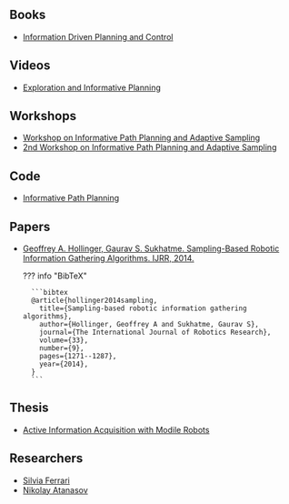 ## Books

- [Information Driven Planning and Control](https://mitpress.mit.edu/9780262045421/information-driven-planning-and-control/)

## Videos

- [Exploration and Informative Planning](https://www.youtube.com/watch?v=3w5YIYN-y8o)

## Workshops

- [Workshop on Informative Path Planning and Adaptive Sampling](http://robotics.usc.edu/~wippas/)
- [2nd Workshop on Informative Path Planning and Adaptive Sampling](https://n.ethz.ch/~chungj/WIPPAS2019/)

## Code

- [Informative Path Planning](https://github.com/geflaspohler/informative-path-planning)

## Papers

- [Geoffrey A. Hollinger, Gaurav S. Sukhatme. Sampling-Based Robotic Information Gathering Algorithms. IJRR, 2014.](https://arxiv.org/abs/1607.01883)

    ??? info "BibTeX"

        ```bibtex
        @article{hollinger2014sampling,
          title={Sampling-based robotic information gathering algorithms},
          author={Hollinger, Geoffrey A and Sukhatme, Gaurav S},
          journal={The International Journal of Robotics Research},
          volume={33},
          number={9},
          pages={1271--1287},
          year={2014},
        }
        ```
    
## Thesis

- [Active Information Acquisition with Modile Robots](https://repository.upenn.edu/edissertations/1592/)

## Researchers

- [Silvia Ferrari](https://scholar.google.com/citations?user=7y6i1SQAAAAJ)
- [Nikolay Atanasov](https://natanaso.github.io/)

